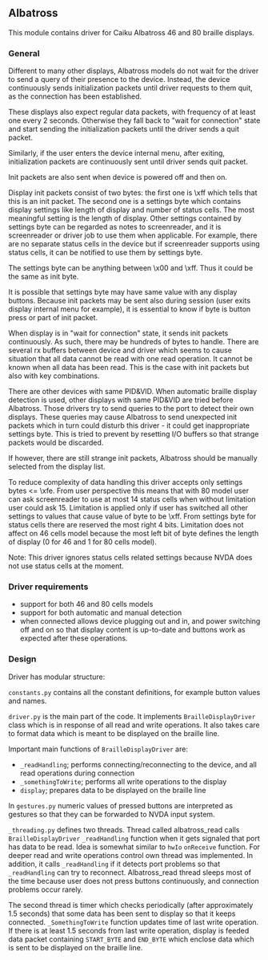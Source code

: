 ## Albatross

This module contains driver for Caiku Albatross 46 and 80 braille displays.

### General

Different to many other displays, Albatross models do not wait for the driver
to send a query of their presence to the device. Instead, the device continuously sends
initialization packets until driver requests to them quit, as the connection has been
established.

These displays also expect regular data packets, with frequency of at least one every
2 seconds. Otherwise they fall back to "wait for connection" state and
start sending the initialization packets until the driver sends a quit packet.

Similarly, if the user enters the device internal menu, after exiting, initialization packets
are continuously sent until driver sends quit packet.

Init packets are also sent when device is powered off and then on.

Display init packets consist of two bytes: the first one is \xff which tells
that this is an init packet. The second one is a settings byte which contains
display settings like length of display and number of status cells.
The most meaningful setting is the length of display. Other settings
contained by settings byte can be regarded as notes to screenreader, and it
is screenreader or driver job to use them when applicable. For example,
there are no separate status cells in the device but if screenreader
supports using status cells, it can be notified to use them by settings byte.

The settings byte can be anything between \x00 and \xff. Thus it could be the
same as init byte.

It is possible that settings byte may have same value with any display buttons.
Because init packets may be sent also during session (user exits display
internal menu for example), it is essential to know if byte is button press
or part of init packet.

When display is in "wait for connection" state, it sends init packets continuously.
As such, there may be hundreds of bytes to handle. There are several
rx buffers between device and driver which seems to cause situation that all
data cannot be read with one read operation. It cannot be known when all data
has been read. This is the case with init packets but also with key
combinations.

There are other devices with same PID&VID. When automatic braille display
detection is used, other displays with same PID&VID are tried before Albatross.
Those drivers try to send queries to the port to detect their own displays.
These queries may cause Albatross to send unexpected init packets which in
turn could disturb this driver - it could get inappropriate settings byte.
This is tried to prevent by resetting I/O buffers so that strange packets
would be discarded.

If however, there are still strange init packets, Albatross should be
manually selected from the display list.

To reduce complexity of data handling this driver accepts only settings bytes
<= \xfe. From user perspective this means that with 80 model user can ask
screenreader to use at most 14 status cells when without limitation user
could ask 15. Limitation is applied only if user has switched all other
settings to values that cause value of byte to be \xff. From settings byte
for status cells there are reserved the most right 4 bits. Limitation does
not affect on 46 cells model because the most left bit of byte defines the
length of display (0 for 46 and 1 for 80 cells model).

Note: This driver ignores status cells related settings because NVDA does not
use status cells at the moment.

### Driver requirements

- support for both 46 and 80 cells models
- support for both automatic and manual detection
- when connected allows device plugging out and in, and power switching off and
on so that display content is up-to-date and buttons work as expected after
these operations.

### Design

Driver has modular structure:

`constants.py` contains all the constant definitions, for example button
values and names.

`driver.py` is the main part of the code. It implements `BrailleDisplayDriver`
class which is in response of all read and write operations. It also takes care
to format data which is meant to be displayed on the braille line.

Important main functions of `BrailleDisplayDriver` are:

- `_readHandling`; performs connecting/reconnecting to the device, and all read
operations during connection
- `_somethingToWrite`; performs all write operations to the display
- `display`; prepares data to be displayed on the braille line

In `gestures.py` numeric values of pressed buttons are interpreted as gestures
so that they can be forwarded to NVDA input system.

`_threading.py` defines two threads. Thread called albatross_read calls
`BrailleDisplayDriver` `_readHandling` function when it gets signaled that port
has data to be read. Idea is somewhat similar to `hwIo` `onReceive` function.
For deeper read and write operations control own thread was implemented. In
addition, it calls `_readHandling` if it detects port problems so that
`_readHandling` can try to reconnect. Albatross_read thread sleeps most of the
time because user does not press buttons continuously, and connection problems
occur rarely.

The second thread is timer which checks periodically (after approximately 1.5
seconds) that some data has been sent to display so that it keeps connected.
`_SomethingToWrite` function updates time of last write operation. If there is
at least 1.5 seconds from last write operation, display is feeded data packet
containing `START_BYTE` and `END_BYTE` which enclose data which is sent to be
displayed on the braille line.
